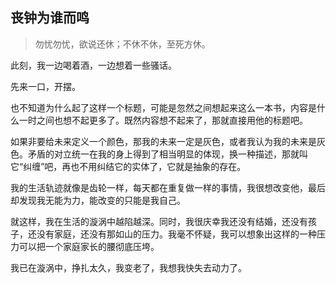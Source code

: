 ## 丧钟为谁而鸣

> 勿忧勿忧，欲说还休；不休不休，至死方休。

此刻，我一边喝着酒，一边想着一些骚话。

先来一口，开摆。

也不知道为什么起了这样一个标题，可能是忽然之间想起来这么一本书，内容是什么一时之间也想不起更多了。既然内容想不起来了，那就直接用他的标题吧。

如果非要给未来定义一个颜色，那我的未来一定是灰色，或者我认为我的未来是灰色。矛盾的对立统一在我的身上得到了相当明显的体现，换一种描述，那就叫它“纠缠”吧，再也不用纠结它的实体了，它就是抽象的存在。

我的生活轨迹就像是齿轮一样，每天都在重复做一样的事情，我很想改变他，最后却发现我无能为力，能改变的只能是我自己。

就这样，我在生活的漩涡中越陷越深。同时，我很庆幸我还没有结婚，还没有孩子，还没有家庭，还没有那如山的压力。我毫不怀疑，我可以想象出这样的一种压力可以把一个家庭家长的腰彻底压垮。

我已在漩涡中，挣扎太久，我变老了，我想我快失去动力了。





